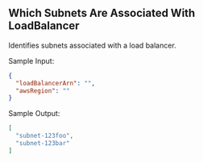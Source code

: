 ## Which Subnets Are Associated With LoadBalancer

Identifies subnets associated with a load balancer.

Sample Input: 
```json
{
  "loadBalancerArn": "",  
  "awsRegion": ""
}
```

Sample Output: 
```json
[
  "subnet-123foo",
  "subnet-123bar"
]
```